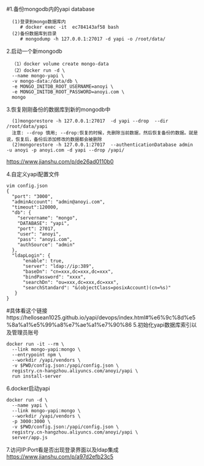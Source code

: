 #1.备份mongodb内的yapi database
```
  (1)登录到mongo数据库内 
     # docker exec -it  ec784143af58 bash
  (2)备份数据库到目录
     # mongodump -h 127.0.0.1:27017 -d yapi -o /root/data/
```
2.启动一个新mongodb
```
  （1）docker volume create mongo-data
  （2）docker run -d \
  --name mongo-yapi \
  -v mongo-data:/data/db \
  -e MONGO_INITDB_ROOT_USERNAME=anoyi \
  -e MONGO_INITDB_ROOT_PASSWORD=anoyi.com \
  mongo
```
3.恢复刚刚备份的数据库到新的mongodb中
```
  (1)mongorestore -h 127.0.0.1:27017  -d yapi --drop  --dir /root/data/yapi
  注意: --drop 慎用; --drop:恢复的时候，先删除当前数据，然后恢复备份的数据。就是说，恢复后，备份后添加修改的数据都会被删除
  (2)mongorestore -h 127.0.0.1:27017  --authenticationDatabase admin    -u anoyi -p anoyi.com -d yapi --drop /yapi/
```
https://www.jianshu.com/p/de26ad0110b0


4.自定义yapi配置文件
```
vim config.json
{
  "port": "3000",
  "adminAccount": "admin@anoyi.com",
  "timeout":120000,
  "db": {
    "servername": "mongo",
    "DATABASE": "yapi",
    "port": 27017,
    "user": "anoyi",
    "pass": "anoyi.com",
    "authSource": "admin"
  },
  "ldapLogin": {
      "enable": true,
      "server": "ldap://ip:389",
      "baseDn": "cn=xxx,dc=xxx,dc=xxx",
      "bindPassword": "xxxx",
      "searchDn": "ou=xxx,dc=xxx,dc=xxx",
      "searchStandard": "&(objectClass=posixAccount)(cn=%s)"
   }
}
```
#具体看这个链接https://hellosean1025.github.io/yapi/devops/index.html#%e6%9c%8d%e5%8a%a1%e5%99%a8%e7%ae%a1%e7%90%86
5.初始化yapi数据库索引以及管理员账号
```
docker run -it --rm \
  --link mongo-yapi:mongo \
  --entrypoint npm \
  --workdir /yapi/vendors \
  -v $PWD/config.json:/yapi/config.json \
  registry.cn-hangzhou.aliyuncs.com/anoyi/yapi \
  run install-server
```
6.docker启动yapi
```
docker run -d \
  --name yapi \
  --link mongo-yapi:mongo \
  --workdir /yapi/vendors \
  -p 3000:3000 \
  -v $PWD/config.json:/yapi/config.json \
  registry.cn-hangzhou.aliyuncs.com/anoyi/yapi \
  server/app.js
```
7.访问IP:Port看是否出现登录界面以及ldap集成
https://www.jianshu.com/p/a97d2efb23c5



